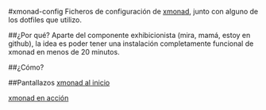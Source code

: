#xmonad-config
Ficheros de configuración de [xmonad](http://xmonad.org), junto con
alguno de los dotfiles que utilizo. 

##¿Por qué? 
Aparte del componente exhibicionista (mira, mamá, estoy en github), la
idea es poder tener una instalación completamente funcional de xmonad en
menos de 20 minutos.

##¿Cómo?




##Pantallazos
[xmonad al inicio](/benalb/xmonad-config/raw/master/images/clean.png)

[xmonad en acción](/benalb/xmonad-config/raw/master/images/xvt.png)
